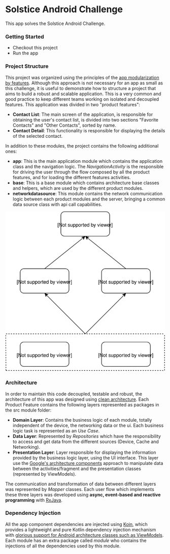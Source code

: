 # Solstice Android Challenge

This app solves the Solstice Android Challenge.

### Getting Started
- Checkout this project
- Run the app

### Project Structure
This project was organized using the principles of the [app modularization by features](https://proandroiddev.com/intro-to-app-modularization-42411e4c421e). Although this approach is not necessary for an app as small as this challenge, it is useful to demonstrate how to structure a project that aims to build a robust and scalable application. This is a very common and good practice to keep different teams working on isolated and decoupled features. This application was divided in two "product features": 
- **Contact List**: The main screen of the application, is responsible for obtaining the user's contact list, is divided into two sections "Favorite Contacts" and "Other Contacts", sorted by name. 
- **Contact Detail**: This functionality is responsible for displaying the details of the selected contact.

In addition to these modules, the project contains the following additional ones:
- **app**: This is the main application module which contains the application class and the navigation logic. The *NavigationActivity* is the responsible for driving the user through the flow composed by all the product features, and for loading the different features activities.
- **base**: This is a base module which contains architecture base classes and helpers, which are used by the different product modules. 
- **networkdatasource**: This module contains the network communication logic between each product modules and the server, bringing a common data source class with api call capabilities.

<img src="./modules_diagram.svg">

### Architecture
In order to maintain this code decoupled, testable and robust, the architecture of this app was designed using [clean architecture](http://blog.cleancoder.com/uncle-bob/2012/08/13/the-clean-architecture.html). Each Product Feature contains the following layers represented as packages in the src module folder:
- **Domain Layer**: Contains the business logic of each module, totally independent of the device, the networking data or the ui. Each business logic task is represented as an *Use Case*.
- **Data Layer**: Represented by *Repositories* which have the responsibility to access and get data from the different sources (Device, Cache and Networking).
- **Presentation Layer**: Layer responsible for displaying the information provided by the business logic layer, using the UI interface. This layer use the [Google's architecture components](https://developer.android.com/topic/libraries/architecture/) approach to manipulate data between the activities/fragment and the presentation classes (represented by ViewModels).

The communication and transformation of data between different layers was represented by *Mapper* classes. Each user flow which implements these three layers was developed using **async, event-based and reactive programming** with [RxJava](https://github.com/ReactiveX/RxJava).


### Dependency Injection
All the app component dependencies are injected using [Koin](https://insert-koin.io/), which provides a lightweight and pure Kotlin dependency injection mechanism with [glorious support for Android architecture classes such as ViewModels](https://insert-koin.io/docs/1.0/documentation/reference/index.html#_architecture_components_with_koin_viewmodel). Each module has an extra package called *module* who contains the injections of all the dependencies used by this module.
